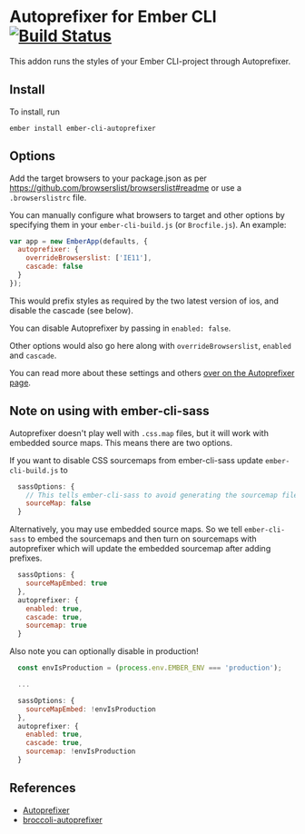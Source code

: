 # Autoprefixer for Ember CLI [![Build Status](https://travis-ci.org/kimroen/ember-cli-autoprefixer.svg?branch=master)](https://travis-ci.org/kimroen/ember-cli-autoprefixer)
This addon runs the styles of your Ember CLI-project through
Autoprefixer.

## Install
To install, run

```
ember install ember-cli-autoprefixer
```

## Options
Add the target browsers to your package.json as per https://github.com/browserslist/browserslist#readme or use a `.browserslistrc` file.

You can manually configure what browsers to target and other options by
specifying them in your `ember-cli-build.js` (or `Brocfile.js`). An example:

```js
var app = new EmberApp(defaults, {
  autoprefixer: {
    overrideBrowserslist: ['IE11'],
    cascade: false
  }
});
```

This would prefix styles as required by the two latest version of ios, and disable the cascade (see below).

You can disable Autoprefixer by passing in `enabled: false`.

Other options would also go here along with `overrideBrowserslist`, `enabled` and `cascade`.

You can read more about these settings and others [over on the Autoprefixer page](https://github.com/postcss/autoprefixer#options).

## Note on using with ember-cli-sass

Autoprefixer doesn't play well with `.css.map` files, but it will work with embedded source maps. This means there are two options.

If you want to disable CSS sourcemaps from ember-cli-sass update `ember-cli-build.js` to

```js
  sassOptions: {
    // This tells ember-cli-sass to avoid generating the sourcemap file (like vendor.css.map)
    sourceMap: false
  }
```

Alternatively, you may use embedded source maps.  So we tell `ember-cli-sass` to embed the sourcemaps and then turn on sourcemaps with autoprefixer which will update the embedded sourcemap after adding prefixes.

```js
  sassOptions: {
    sourceMapEmbed: true
  },
  autoprefixer: {
    enabled: true,
    cascade: true,
    sourcemap: true
  }
```

Also note you can optionally disable in production!

```js
  const envIsProduction = (process.env.EMBER_ENV === 'production');

  ...

  sassOptions: {
    sourceMapEmbed: !envIsProduction
  },
  autoprefixer: {
    enabled: true,
    cascade: true,
    sourcemap: !envIsProduction
  }
```

## References
- [Autoprefixer](https://github.com/postcss/autoprefixer)
- [broccoli-autoprefixer](https://github.com/sindresorhus/broccoli-autoprefixer)
